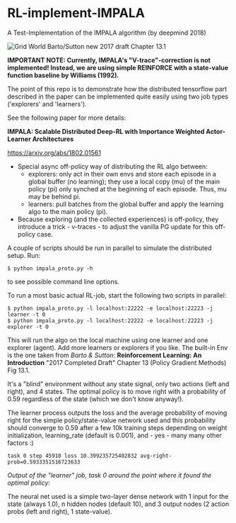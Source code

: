 # RL-implement-IMPALA
A Test-Implementation of the IMPALA algorithm (by deepmind 2018)

![Grid World Barto/Sutton new 2017 draft Chapter 13.1](https://github.com/ducandu/RL-Implementation-IMPALA/blob/master/grid_world.png "The grid world we are trying to solve")

**IMPORTANT NOTE: Currently, IMPALA's "V-trace"-correction is not
implemented! Instead, we are using simple REINFORCE with a state-value
function baseline by Williams (1992).**

The point of this repo is to demonstrate how the distributed tensorflow part
described in the paper can be implemented quite easily using two job types
('explorers' and 'learners').

See the following paper for more details:

**IMPALA: Scalable Distributed Deep-RL with Importance Weighted Actor-Learner Architectures**

https://arxiv.org/abs/1802.01561

- Special async off-policy way of distributing the RL algo between:
  - explorers: only act in their own envs and store each
    episode in a global buffer (no learning); they use a local copy (mu) of the main policy (pi)
    only synched at the beginning of each episode. Thus, mu may be behind pi.
  - learners: pull batches from the global buffer and apply the learning algo to
    the main policy (pi).
- Because exploring (and the collected experiences) is off-policy, they introduce a trick - v-traces -
  to adjust the vanilla PG update for this off-policy case.

A couple of scripts should be run in parallel to simulate the distributed setup.
Run:

```
$ python impala_proto.py -h
```

to see possible command line options.

To run a most basic actual RL-job, start the following two scripts in parallel:

```
$ python impala_proto.py -l localhost:22222 -e localhost:22223 -j learner -t 0
$ python impala_proto.py -l localhost:22222 -e localhost:22223 -j explorer -t 0
```

This will run the algo on the local machine using one learner and one explorer (agent).
Add more learners or explorers if you like.
The built-in Env is the one taken from *Barto & Sutton*:
**Reinforcement Learning: An Introduction** "2017 Completed Draft" Chapter 13
(Policy Gradient Methods) Fig 13.1.

It's a "blind" environment without any state signal, only two actions (left and right),
and 4 states. The optimal policy is to move right with a probability of
0.59 regardless of the state (which we don't know anyway!).

The learner process outputs the loss and the average probability of moving right
for the simple policy/state-value network used and this probability should
converge to 0.59 after a few 10k training steps depending on weight initialization,
learning_rate (default is 0.001), and - yes - many many other factors :)

```
task 0 step 45910 loss 10.399235725402832 avg-right-prob=0.5933351516723633
```
*Output of the "learner" job, task 0 around the point where it found the optimal policy:*

The neural net used is a simple two-layer
dense network with 1 input for the state (always 1.0), n hidden nodes (default 10),
and 3 output nodes (2 action probs (left and right), 1 state-value).
